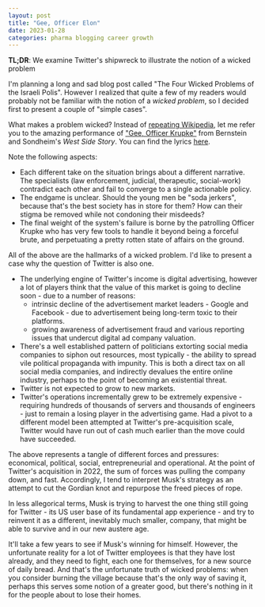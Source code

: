 ```yaml
---
layout: post
title: "Gee, Officer Elon"
date: 2023-01-28
categories: pharma blogging career growth
---
```

**TL;DR**: We examine Twitter's shipwreck to illustrate the notion of a wicked problem

I'm planning a long and sad blog post called "The Four Wicked Problems of the Israeli Polis". However I realized that quite a few of my readers would probably not be familiar with the notion of a *wicked problem*, so I decided first to present a couple of "simple cases".

What makes a problem wicked? Instead of [repeating Wikipedia](https://en.wikipedia.org/wiki/Wicked_problem), let me refer you to the amazing performance of ["Gee, Officer Krupke"](https://www.youtube.com/watch?v=L514Zv8Q4_4&t=1s) from Bernstein and Sondheim's *West Side Story*. You can find the lyrics [here](https://www.westsidestory.com/gee-officer-krupke).

Note the following aspects:
- Each different take on the situation brings about a different narrative. The specialists (law enforcement, judicial, therapeutic, social-work) contradict each other and fail to converge to a single actionable policy.
- The endgame is unclear. Should the young men be "soda jerkers", because that's the best society has in store for them? How can their stigma be removed while not condoning their misdeeds?
- The final weight of the system's failure is borne by the patrolling Officer Krupke who has very few tools to handle it beyond being a forceful brute, and perpetuating a pretty rotten state of affairs on the ground.

All of the above are the hallmarks of a wicked problem. I'd like to present a case why the question of Twitter is also one.

- The underlying engine of Twitter's income is digital advertising, however a lot of players think that the value of this market is going to decline soon - due to a number of reasons:
   - intrinsic decline of the advertisement market leaders - Google and Facebook - due to advertisement being long-term toxic to their platforms.
   - growing awareness of advertisement fraud and various reporting issues that undercut digital ad company valuation.
- There's a well established pattern of politicians extorting social media companies to siphon out resources, most typically - the ability to spread vile political propaganda with impunity. This is both a direct tax on all social media companies, and indirectly devalues the entire online industry, perhaps to the point of becoming an existential threat.
- Twitter is not expected to grow to new markets.
- Twitter's operations incrementally grew to be extremely expensive - requiring hundreds of thousands of servers and thousands of engineers - just to remain a losing player in the advertising game. Had a pivot to a different model been attempted at Twitter's pre-acquisition scale, Twitter would have run out of cash much earlier than the move could have succeeded. 

The above represents a tangle of different forces and pressures: economical, political, social, entrepreneurial and operational. At the point of Twitter's acquisition in 2022, the sum of forces was pulling the company down, and fast. Accordingly, I tend to interpret Musk's strategy as an attempt to cut the Gordian knot and repurpose the freed pieces of rope.

In less allegorical terms, Musk is trying to harvest the one thing still going for Twitter - its US user base of its fundamental app experience - and try to reinvent it as a different, inevitably much smaller, company, that might be able to survive and in our new austere age.

It'll take a few years to see if Musk's winning for himself. However, the unfortunate reality for a lot of Twitter employees is that they have lost already, and they need to fight, each one for themselves, for a new source of daily bread. And that's the unfortunate truth of wicked problems: when you consider burning the village because that's the only way of saving it, perhaps this serves some notion of a greater good, but there's nothing in it for the people about to lose their homes.
